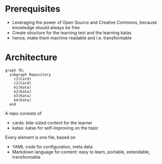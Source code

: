 # Prerequisites

- Leveraging the power of Open Source and Creative Commons, because knowledge should always be free
- Create structure for the learning text and the learning katas
- hence, make them machine readable and i.e. transformable

# Architecture

```mermaid
graph TD;
  subgraph Repository
    c1(Card)
    c2(Card)
    k1(Kata)
    k2(Kata)
    k3(Kata)
    k4(Kata)
  end
```

A repo consists of

- cards: bite-sized content for the learner
- katas: katas for self-improving on the topic

Every element is one file, based on

- YAML code for configuration, meta data
- Markdown language for content: easy to learn, portable, extendable, transformable
